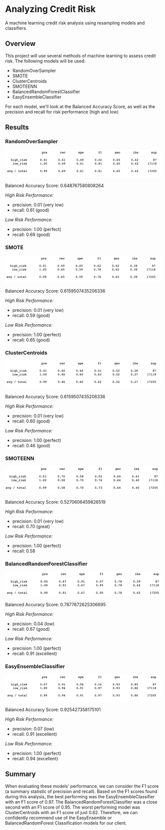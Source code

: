 # Analyzing Credit Risk

A machine learning credit risk analysis using resampling models and classifiers.

## Overview
This project will use several methods of machine learning to assess credit risk. The following models will be used:
- RandomOverSampler
- SMOTE
- ClusterCentroids
- SMOTEENN
- BalancedRandomForestClassifier
- EasyEnsembleClassifier

For each model, we'll look at the Balanced Accuracy Score, as well as the precision and recall for risk performance (high and low)


## Results
### RandomOverSampler
![ROS](https://github.com/tech-neault/Credit_Risk_Analysis/blob/main/Images/randomoversampling.png)


Balanced Accuracy Score: 0.648767580808264

<i> High Risk Performance:</i>

- precision: 0.01 (very low)
- recall: 0.61  (good)

<i>Low Risk Performance:</i>

- precision: 1.00 (perfect)
- recall: 0.69 (good)

### SMOTE
![SMT](https://github.com/tech-neault/Credit_Risk_Analysis/blob/main/Images/SMOTEoversampling.png)


Balanced Accuracy Score: 0.6159507435206336

<i>High Risk Performance:</i>

- precision: 0.01 (very low)
- recall: 0.59 (good)

<i>Low Risk Performance:</i>

- precision: 1.00 (perfect)
- recall: 0.65 (good)

### ClusterCentroids
![CC](https://github.com/tech-neault/Credit_Risk_Analysis/blob/main/Images/ClusterCentroids.png)


Balanced Accuracy Score: 0.6159507435206336

<i>High Risk Performance:</i>

- precision: 0.01 (very low)
- recall: 0.60 (good)

<i>Low Risk Performance:</i>

- precision: 1.00 (perfect)
- recall: 0.46 (good)

### SMOTEENN
![SMTNN](https://github.com/tech-neault/Credit_Risk_Analysis/blob/main/Images/SMOTEENNsampling.png)


Balanced Accuracy Score: 0.5270606459826519

<i>High Risk Performance:</i>

- precision: 0.01 (very low)
- recall: 0.70 (great)

<i>Low Risk Performance:</i>

- precision: 1.00 (perfect)
- recall: 0.58 

### BalancedRandomForestClassifier
![BRFC](https://github.com/tech-neault/Credit_Risk_Analysis/blob/main/Images/BalancedRandomForestClassification.png)


Balanced Accuracy Score: 0.7877672625306695

<i>High Risk Performance:</i>

- precision: 0.04 (low)
- recall: 0.67 (good)

<i>Low Risk Performance:</i>

- precision: 1.00 (perfect)
- recall: 0.91 (excellent)

### EasyEnsembleClassifier
![EEC](https://github.com/tech-neault/Credit_Risk_Analysis/blob/main/Images/EasyEnsembleClassifier.png)


Balanced Accuracy Score: 0.925427358175101

<i>High Risk Performance:</i>

- precision: 0.07 (low)
- recall: 0.91 (excellent)

<i>Low Risk Performance:</i>

- precision: 1.00 (perfect)
- recall: 0.94 (excellent)


## Summary 
When evaluating these models' performance, we can consider the F1 score (a summary statistic of precision and recall). Based on the F1 scores found during this analysis, the best performing was the EasyEnsembleClassifier with an F1 score of 0.97. The BalancedRandomForestClassifier was a close second with an F1 score of 0.95. The worst performing model was ClusterCentroids with an F1 score of just 0.62. Therefore, we can confidently recommend use of the EasyEnsemble or BalancedRandomForest Classification models for our client. 

